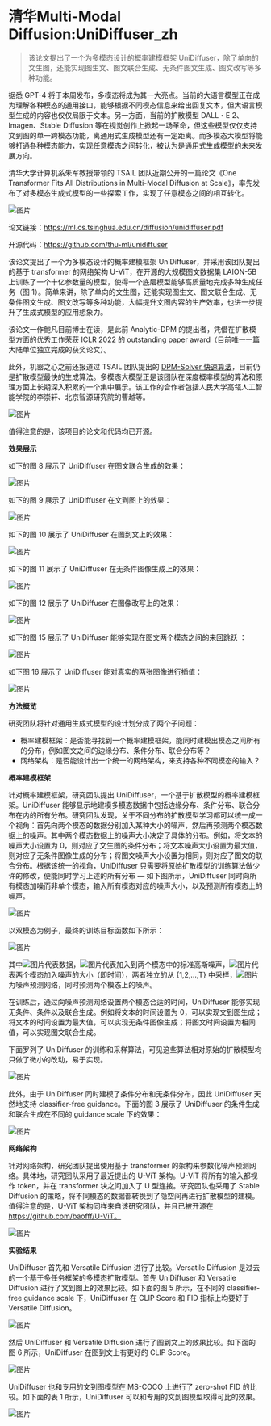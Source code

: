 # 清华Multi-Modal Diffusion:UniDiffuser_zh

> 该论文提出了一个为多模态设计的概率建模框架 UniDiffuser，除了单向的文生图，还能实现图生文、图文联合生成、无条件图文生成、图文改写等多种功能。

据悉 GPT-4 将于本周发布，多模态将成为其一大亮点。当前的大语言模型正在成为理解各种模态的通用接口，能够根据不同模态信息来给出回复文本，但大语言模型生成的内容也仅仅局限于文本。另一方面，当前的扩散模型 DALL・E 2、Imagen、Stable Diffusion 等在视觉创作上掀起一场革命，但这些模型仅仅支持文到图的单一跨模态功能，离通用式生成模型还有一定距离。而多模态大模型将能够打通各种模态能力，实现任意模态之间转化，被认为是通用式生成模型的未来发展方向。

清华大学计算机系朱军教授带领的 TSAIL 团队近期公开的一篇论文《One Transformer Fits All Distributions in Multi-Modal Diffusion at Scale》，率先发布了对多模态生成式模型的一些探索工作，实现了任意模态之间的相互转化。

![图片](https://mmbiz.qpic.cn/mmbiz_png/KmXPKA19gWicQprCK8NjAfWYMCVWsKqiagedl3cQ2Wib0Yy9LuArBzBLdtEic9eH3sWqQv68mOYEOYBFVvBepjlCsA/640?wx_fmt=png&wxfrom=5&wx_lazy=1&wx_co=1)

论文链接：https://ml.cs.tsinghua.edu.cn/diffusion/unidiffuser.pdf

开源代码：https://github.com/thu-ml/unidiffuser

该论文提出了一个为多模态设计的概率建模框架 UniDiffuser，并采用该团队提出的基于 transformer 的网络架构 U-ViT，在开源的大规模图文数据集 LAION-5B 上训练了一个十亿参数量的模型，使得一个底层模型能够高质量地完成多种生成任务（图 1）。简单来讲，除了单向的文生图，还能实现图生文、图文联合生成、无条件图文生成、图文改写等多种功能，大幅提升文图内容的生产效率，也进一步提升了生成式模型的应用想象力。

该论文一作鲍凡目前博士在读，是此前 Analytic-DPM 的提出者，凭借在扩散模型方面的优秀工作荣获 ICLR 2022 的 outstanding paper award（目前唯一一篇大陆单位独立完成的获奖论文）。

此外，机器之心之前还报道过 TSAIL 团队提出的 [DPM-Solver 快速算法](http://mp.weixin.qq.com/s?__biz=MzA3MzI4MjgzMw==&mid=2650861050&idx=1&sn=09df47b3b1e26c290bf90ce567661e92&chksm=84e52984b392a0920ef1adc10d7efc4292325c7664ac0b6262cd7ea3f3ee051ed50313ffd4fb&scene=21#wechat_redirect)，目前仍是扩散模型最快的生成算法。多模态大模型正是该团队在深度概率模型的算法和原理方面上长期深入积累的一个集中展示。该工作的合作者包括人民大学高瓴人工智能学院的李崇轩、北京智源研究院的曹越等。

![图片](https://mmbiz.qpic.cn/mmbiz_png/KmXPKA19gWicQprCK8NjAfWYMCVWsKqiagzXj0jznwM7YpLIqkGnvd1MScRsHRN80KJS8kN6yicKCDftVtN6Bj25A/640?wx_fmt=png&wxfrom=5&wx_lazy=1&wx_co=1)

值得注意的是，该项目的论文和代码均已开源。

**效果展示**

如下的图 8 展示了 UniDiffuser 在图文联合生成的效果：

![图片](https://mmbiz.qpic.cn/mmbiz_png/KmXPKA19gWicQprCK8NjAfWYMCVWsKqiagFttCbw09luNmLnTqT9ZHBj7VVibzlV7BjJWI1BS9rwYWuP1ISicD9GMw/640?wx_fmt=png&wxfrom=5&wx_lazy=1&wx_co=1)

如下的图 9 展示了 UniDiffuser 在文到图上的效果：

![图片](https://mmbiz.qpic.cn/mmbiz_png/KmXPKA19gWicQprCK8NjAfWYMCVWsKqiagw2uml5o3Gg5GibrWNLiaMMGplhee3eW3xsQxzmhAnS5Iiaia0wYkNz0BRw/640?wx_fmt=png&wxfrom=5&wx_lazy=1&wx_co=1)

如下的图 10 展示了 UniDiffuser 在图到文上的效果：

![图片](https://mmbiz.qpic.cn/mmbiz_png/KmXPKA19gWicQprCK8NjAfWYMCVWsKqiag1MPmD0xuCupF31wxRQ5E7EA82npicPpxESmrC0UkHiaK1pT613DJ8QDw/640?wx_fmt=png&wxfrom=5&wx_lazy=1&wx_co=1)

如下的图 11 展示了 UniDiffuser 在无条件图像生成上的效果：

![图片](https://mmbiz.qpic.cn/mmbiz_png/KmXPKA19gWicQprCK8NjAfWYMCVWsKqiagE6u1YZ6U3fFbkrP4rLibiagwuxKVeMdk4QK6HtyPmlxzK5IgqrNic0iaQg/640?wx_fmt=png&wxfrom=5&wx_lazy=1&wx_co=1)

如下的图 12 展示了 UniDiffuser 在图像改写上的效果：

![图片](https://mmbiz.qpic.cn/mmbiz_png/KmXPKA19gWicQprCK8NjAfWYMCVWsKqiag7Ko3SVbed7ozvxwtbu7dlGXtYPx7mzib9983fhopzwD8WFlv5g6SDrQ/640?wx_fmt=png&wxfrom=5&wx_lazy=1&wx_co=1)

如下的图 15 展示了 UniDiffuser 能够实现在图文两个模态之间的来回跳跃 ：

![图片](https://mmbiz.qpic.cn/mmbiz_png/KmXPKA19gWicQprCK8NjAfWYMCVWsKqiagLN7mj5yqntNT7mrV6iaALKde1SticTfpAOXrqOEsf7QUueicjqMiaQLEwQ/640?wx_fmt=png&wxfrom=5&wx_lazy=1&wx_co=1)

如下图 16 展示了 UniDiffuser 能对真实的两张图像进行插值：

![图片](https://mmbiz.qpic.cn/mmbiz_png/KmXPKA19gWicQprCK8NjAfWYMCVWsKqiaggmyGmPCVjDPIzfNicrKBqbibJ04K16e5Of9mSY2RIDmaArYPUQERTRdw/640?wx_fmt=png&wxfrom=5&wx_lazy=1&wx_co=1)

**方法概览**

研究团队将针对通用生成式模型的设计划分成了两个子问题：

- 概率建模框架：是否能寻找到一个概率建模框架，能同时建模出模态之间所有的分布，例如图文之间的边缘分布、条件分布、联合分布等？
- 网络架构：是否能设计出一个统一的网络架构，来支持各种不同模态的输入？

**概率建模框架**

针对概率建模框架，研究团队提出 UniDiffuser，一个基于扩散模型的概率建模框架。UniDiffuser 能够显示地建模多模态数据中包括边缘分布、条件分布、联合分布在内的所有分布。研究团队发现，关于不同分布的扩散模型学习都可以统一成一个视角：首先向两个模态的数据分别加入某种大小的噪声，然后再预测两个模态数据上的噪声。其中两个模态数据上的噪声大小决定了具体的分布。例如，将文本的噪声大小设置为 0，则对应了文生图的条件分布；将文本噪声大小设置为最大值，则对应了无条件图像生成的分布；将图文噪声大小设置为相同，则对应了图文的联合分布。根据该统一的视角，UniDiffuser 只需要将原始扩散模型的训练算法做少许的修改，便能同时学习上述的所有分布 — 如下图所示，UniDiffuser 同时向所有模态加噪而非单个模态，输入所有模态对应的噪声大小，以及预测所有模态上的噪声。

![图片](https://mmbiz.qpic.cn/mmbiz_png/KmXPKA19gWicQprCK8NjAfWYMCVWsKqiagiaeIHNRvnlmgefTO6GY2Llr8B48Og1Up4r0aufxciaaWnNmv2dbOOldg/640?wx_fmt=png&wxfrom=5&wx_lazy=1&wx_co=1)

以双模态为例子，最终的训练目标函数如下所示：

![图片](https://mmbiz.qpic.cn/mmbiz_png/KmXPKA19gWicQprCK8NjAfWYMCVWsKqiag1emvQk0FA9S2R5KInjLr3vGgagwGiagZzqftcWiaOUuYjiaErrZKFA1vQ/640?wx_fmt=png&wxfrom=5&wx_lazy=1&wx_co=1)

其中![图片](https://mmbiz.qpic.cn/mmbiz_png/KmXPKA19gWicQprCK8NjAfWYMCVWsKqiagVjNNA4iaqOTGz3FsuGzHatcZsk49eIn0bOdnAl1gFwmDDa2YvBzagVw/640?wx_fmt=png&wxfrom=5&wx_lazy=1&wx_co=1)代表数据，![图片](https://mmbiz.qpic.cn/mmbiz_png/KmXPKA19gWicQprCK8NjAfWYMCVWsKqiagLc9Dyiaew3lGvOG6UNdL2lsJcOhnuOASG1FkhRCGcmmAAiakXj2ZVGYw/640?wx_fmt=png&wxfrom=5&wx_lazy=1&wx_co=1)代表加入到两个模态中的标准高斯噪声，![图片](https://mmbiz.qpic.cn/mmbiz_png/KmXPKA19gWicQprCK8NjAfWYMCVWsKqiage9f7aMe2gkKL7erL5NNUjibOygXF66DSqicETNpyicmqPqU9OvSrwIW2Q/640?wx_fmt=png&wxfrom=5&wx_lazy=1&wx_co=1)代表两个模态加入噪声的大小（即时间），两者独立的从 {1,2,…,T} 中采样，![图片](https://mmbiz.qpic.cn/mmbiz_png/KmXPKA19gWicQprCK8NjAfWYMCVWsKqiagfqRibsOvyXMeDJPNOibaaSQW1NhhpyByJGDca2RyqibNxwttEBMUyAhYg/640?wx_fmt=png&wxfrom=5&wx_lazy=1&wx_co=1)为噪声预测网络，同时预测两个模态上的噪声。

在训练后，通过向噪声预测网络设置两个模态合适的时间，UniDiffuser 能够实现无条件、条件以及联合生成。例如将文本的时间设置为 0，可以实现文到图生成；将文本的时间设置为最大值，可以实现无条件图像生成；将图文时间设置为相同值，可以实现图文联合生成。

下面罗列了 UniDiffuser 的训练和采样算法，可见这些算法相对原始的扩散模型均只做了微小的改动，易于实现。

![图片](https://mmbiz.qpic.cn/mmbiz_png/KmXPKA19gWicQprCK8NjAfWYMCVWsKqiagK0qJ96c4X3ADB9NQzLQzasT7JcWWTVdPhDTpBMmhB5htndYVJPFodA/640?wx_fmt=png&wxfrom=5&wx_lazy=1&wx_co=1)

此外，由于 UniDiffuser 同时建模了条件分布和无条件分布，因此 UniDiffuser 天然地支持 classifier-free guidance。下面的图 3 展示了 UniDiffuser 的条件生成和联合生成在不同的 guidance scale 下的效果：

![图片](https://mmbiz.qpic.cn/mmbiz_png/KmXPKA19gWicQprCK8NjAfWYMCVWsKqiagXFrAAiapDGBRicnn316ic3yKpFhjyY8QO29Iib1lhQotcaT7FvCMot5lyA/640?wx_fmt=png&wxfrom=5&wx_lazy=1&wx_co=1)

**网络架构**

针对网络架构，研究团队提出使用基于 transformer 的架构来参数化噪声预测网络。具体地，研究团队采用了最近提出的 U-ViT 架构。U-ViT 将所有的输入都视作 token，并在 transformer 块之间加入了 U 型连接。研究团队也采用了 Stable Diffusion 的策略，将不同模态的数据都转换到了隐空间再进行扩散模型的建模。值得注意的是，U-ViT 架构同样来自该研究团队，并且已被开源在 https://github.com/baofff/U-ViT。

![图片](https://mmbiz.qpic.cn/mmbiz_png/KmXPKA19gWicQprCK8NjAfWYMCVWsKqiagpj4yu8PktCnaV6ukzDq0KtG5W7HrXdzgNKbiayPR9UvuPTNTOkeGibSA/640?wx_fmt=png&wxfrom=5&wx_lazy=1&wx_co=1)

**实验结果**

UniDiffuser 首先和 Versatile Diffusion 进行了比较。Versatile Diffusion 是过去的一个基于多任务框架的多模态扩散模型。首先 UniDiffuser 和 Versatile Diffusion 进行了文到图上的效果比较。如下面的图 5 所示，在不同的 classifier-free guidance scale 下，UniDiffuser 在 CLIP Score 和 FID 指标上均要好于 Versatile Diffusion。

![图片](https://mmbiz.qpic.cn/mmbiz_png/KmXPKA19gWicQprCK8NjAfWYMCVWsKqiaguEDVwvSSl7mibpv6l9zVlUlrpy1GwlTCyaFaye1mDjc33EDibvZZJLibw/640?wx_fmt=png&wxfrom=5&wx_lazy=1&wx_co=1)

然后 UniDiffuser 和 Versatile Diffusion 进行了图到文上的效果比较。如下面的图 6 所示，UniDiffuser 在图到文上有更好的 CLIP Score。

![图片](https://mmbiz.qpic.cn/mmbiz_png/KmXPKA19gWicQprCK8NjAfWYMCVWsKqiagMnwLe4Cn8gN4RCORPmQy92SqzgTPEKevHmJ4DUZqxhPJ1AG1Us0BOg/640?wx_fmt=png&wxfrom=5&wx_lazy=1&wx_co=1)

UniDiffuser 也和专用的文到图模型在 MS-COCO 上进行了 zero-shot FID 的比较。如下面的表 1 所示，UniDiffuser 可以和专用的文到图模型取得可比的效果。

![图片](https://mmbiz.qpic.cn/mmbiz_png/KmXPKA19gWicQprCK8NjAfWYMCVWsKqiageDiaL4f35hzgKLJhPfuHTiar4FMqEgMF1B6Rjic7ibt3BLJ8kI3vRTiaacg/640?wx_fmt=png&wxfrom=5&wx_lazy=1&wx_co=1)









